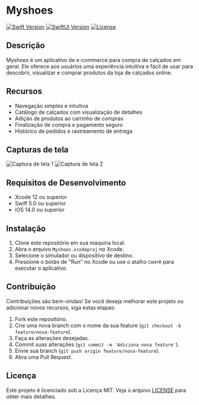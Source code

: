 # Myshoes

[![Swift Version](https://img.shields.io/badge/Swift-5.0-orange.svg)](https://swift.org/)
[![SwiftUI Version](https://img.shields.io/badge/SwiftUI-2.0-green.svg)](https://developer.apple.com/xcode/swiftui/)
[![License](https://img.shields.io/badge/License-MIT-blue.svg)](https://opensource.org/licenses/MIT)

## Descrição

Myshoes é um aplicativo de e-commerce para compra de calçados em geral. Ele oferece aos usuários uma experiência intuitiva e fácil de usar para descobrir, visualizar e comprar produtos da loja de calçados online.

## Recursos

- Navegação simples e intuitiva
- Catálogo de calçados com visualização de detalhes
- Adição de produtos ao carrinho de compras
- Finalização de compra e pagamento seguro
- Histórico de pedidos e rastreamento de entrega

## Capturas de tela

![Captura de tela 1](screenshots/screenshot1.png)
![Captura de tela 2](screenshots/screenshot2.png)

## Requisitos de Desenvolvimento

- Xcode 12 ou superior
- Swift 5.0 ou superior
- iOS 14.0 ou superior

## Instalação

1. Clone este repositório em sua máquina local.
2. Abra o arquivo `Myshoes.xcodeproj` no Xcode.
3. Selecione o simulador ou dispositivo de destino.
4. Pressione o botão de "Run" no Xcode ou use o atalho `Cmd+R` para executar o aplicativo.

## Contribuição

Contribuições são bem-vindas! Se você deseja melhorar este projeto ou adicionar novos recursos, siga estas etapas:

1. Fork este repositório.
2. Crie uma nova branch com o nome da sua feature (`git checkout -b feature/nova-feature`).
3. Faça as alterações desejadas.
4. Commit suas alterações (`git commit -m 'Adiciona nova feature'`).
5. Envie sua branch (`git push origin feature/nova-feature`).
6. Abra uma Pull Request.

## Licença

Este projeto é licenciado sob a Licença MIT. Veja o arquivo [LICENSE](LICENSE) para obter mais detalhes.


